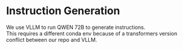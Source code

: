 # Instruction Generation

We use VLLM to run QWEN 72B to generate instructions.  
This requires a different conda env because of a transformers version conflict between our repo and VLLM.

